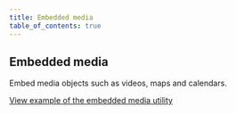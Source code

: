 ```yaml
---
title: Embedded media
table_of_contents: true
---
```


## Embedded media

Embed media objects such as videos, maps and calendars.

<a href="https://vanilla-framework.github.io/vanilla-framework/examples/utilities/embedded-media/"
    class="js-example">
    View example of the embedded media utility
</a>
